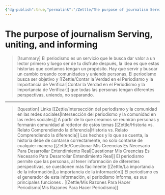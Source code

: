 ```yaml
---
{"dg-publish":true,"permalink":"/Zettle/The purpose of journalism Serving, uniting, and informing/","title":"el fin de El Periodismo","tags":["ZeType/Pensamiento"],"created":"2023-09-05T06:28:41.486-05:00","updated":"2023-09-14T19:16:00.381-05:00"}
---
```



# The purpose of journalism Serving, uniting, and informing

> [!summary] 
> El periodismo es un servicio que le busca dar valor a un lector primero y luego ser de tu disfrute después, la idea es que estas historias que contamos tengan un propósito. Hay que servir y buscar un cambio creando comunidades y uniendo personas, El periodismo busca ser objetivo y [[Zettle/Contar la Verdad en el Periodismo y la Importancia de Verificar\|Contar la Verdad en el Periodismo y la Importancia de Verificar]] que todas las personas tengan diferentes perspectivas, uniendo, no separando.

- - - 
> [!question] Links
> [[Zettle/Intersección del periodismo y la comunidad en las redes sociales\|Intersección del periodismo y la comunidad en las redes sociales]] A partir de lo que creamos se reunirán personas y formarán comunidad al rededor de estos temas
> [[Zettle/Historia vs. Relato Comprendiendo la diferencia\|Historia vs. Relato Comprendiendo la diferencia]] Los hechos y lo que se cuenta, la historia debe de contarse correctamente, no solo contarse de cualquier manera
> [[Zettle/Cuestionar Mis Creencias Es Necesario Para Desarrollar Entendimiento Real\|Cuestionar Mis Creencias Es Necesario Para Desarrollar Entendimiento Real]] El periodismo permite que las personas, al tener información de diferentes perspectivas, se cuestionen más fácilmente
> [[Zettle/La importancia de la información\|La importancia de la información]] El periodismo es el generador de esta información, el periodismo Informa, es sus principales funciones
>.
> [[Zettle/Mis Razones Para Hacer Periodismo\|Mis Razones Para Hacer Periodismo]]
